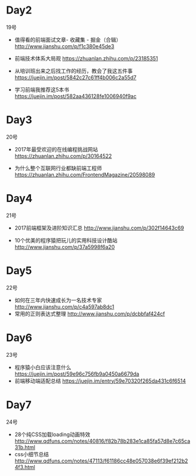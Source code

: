 # Day2
19号
+ 值得看的前端面试文章- 收藏集 - 掘金（合辑）
http://www.jianshu.com/p/f1c380e45de3 

+ 前端技术体系大局观
https://zhuanlan.zhihu.com/p/23185351 

+ 从培训班出来之后找工作的经历，教会了我这五件事
https://juejin.im/post/5842c27c61ff4b006c2a55d7 

+ 学习前端我推荐这5本书
https://juejin.im/post/582aa436128fe1006940f9ac 

# Day3
20号
+ 2017年最受欢迎的在线编程挑战网站 
https://zhuanlan.zhihu.com/p/30164522 

+ 为什么整个互联网行业都缺前端工程师 
https://zhuanlan.zhihu.com/FrontendMagazine/20598089

# Day4
21号
+ 2017前端框架及进阶知识汇总
 http://www.jianshu.com/p/302f14643c69 

+ 10个优美的程序猿把玩儿的实用科技设计酷站
 http://www.jianshu.com/p/37a5998f6a20 

# Day5
22号
+ 如何在三年内快速成长为一名技术专家 
http://www.jianshu.com/p/c4a597ab8dc1 
+ 常用的正则表达式整理 
http://www.jianshu.com/p/dcbbfaf424cf 

# Day6
23号
+ 程序猿小白应该注意什么
https://juejin.im/post/59e96c756fb9a0450a6679da 
+ 前端移动端适配总结
https://juejin.im/entry/59e70320f265da431c6f6514 

# Day7
24号
+ 28个纯CSS加载loading动画特效
http://www.qdfuns.com/notes/40816/f82b78b283e1ca85fa57d8e7c65ca31b.html 
+ css小细节总结
http://www.qdfuns.com/notes/47113/f61186cc48e057038e6f39ef212b24f3.html 